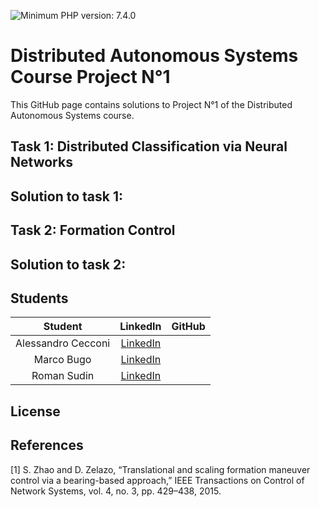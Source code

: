 ![Minimum PHP version: 7.4.0](https://badgen.net/badge/python/3.x/blue)
# Distributed Autonomous Systems Course Project N°1
This GitHub page contains solutions to Project N°1 of the Distributed Autonomous Systems course.

## Task 1: Distributed Classification via Neural Networks

## Solution to task 1:

## Task 2: Formation Control

## Solution to task 2:

## Students 
| Student | LinkedIn | GitHub |
| :-----------: | :--: | :--: |
| Alessandro Cecconi | [LinkedIn](https://www.linkedin.com/in/alessandro-cecconi-a5a988182/) |  |
| Marco Bugo | [LinkedIn](https://www.linkedin.com/in/marco-bugo/) | 
| Roman Sudin | [LinkedIn](https://www.linkedin.com/in/roman-sudin/) |  
## License



## References
[1] S. Zhao and D. Zelazo, “Translational and scaling formation maneuver control via a bearing-based approach,” IEEE Transactions on Control of Network Systems, vol. 4, no. 3, pp. 429–438, 2015.
